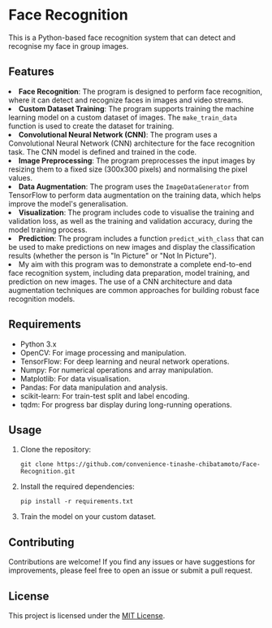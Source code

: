   <h1>Face Recognition</h1>
  <p>This is a Python-based face recognition system that can detect and recognise my face in group images.</p>

  <h2>Features</h2>
    <li><strong>Face Recognition</strong>: The program is designed to perform face recognition, where it can detect and recognize faces in images and video streams.</li>
    <li><strong>Custom Dataset Training</strong>: The program supports training the machine learning model on a custom dataset of images. The <code>make_train_data</code> function is used to create the dataset for training.</li>
    <li><strong>Convolutional Neural Network (CNN)</strong>: The program uses a Convolutional Neural Network (CNN) architecture for the face recognition task. The CNN model is defined and trained in the code.</li>
    <li><strong>Image Preprocessing</strong>: The program preprocesses the input images by resizing them to a fixed size (300x300 pixels) and normalising the pixel values.</li>
    <li><strong>Data Augmentation</strong>: The program uses the <code>ImageDataGenerator</code> from TensorFlow to perform data augmentation on the training data, which helps improve the model's generalisation.</li>
    <li><strong>Visualization</strong>: The program includes code to visualise the training and validation loss, as well as the training and validation accuracy, during the model training process.</li>
    <li><strong>Prediction</strong>: The program includes a function <code>predict_with_class</code> that can be used to make predictions on new images and display the classification results (whether the person is "In Picture" or "Not In Picture").</li>
    <li>My aim with this program was to demonstrate a complete end-to-end face recognition system, including data preparation, model training, and prediction on new images. The use of a CNN architecture and data augmentation techniques are common approaches for building robust face recognition models.</li>

  <h2>Requirements</h2>
  <ul>
    <li>Python 3.x</li>
    <li>OpenCV: For image processing and manipulation.</li>
    <li>TensorFlow: For deep learning and neural network operations.</li>
    <li>Numpy: For numerical operations and array manipulation.</li>
    <li>Matplotlib: For data visualisation.</li>
    <li>Pandas: For data manipulation and analysis.
    <li>scikit-learn: For train-test split and label encoding.</li>
    <li>tqdm: For progress bar display during long-running operations.</li>
  </ul>

  <h2>Usage</h2>
  <ol>
    <li>Clone the repository:
      <pre><code>git clone https://github.com/convenience-tinashe-chibatamoto/Face-Recognition.git</code></pre>
    </li>
    <li>Install the required dependencies:
      <pre><code>pip install -r requirements.txt</code></pre>
    </li>
    <li>Train the model on your custom dataset.
    </li>
  </ol>

  <h2>Contributing</h2>
  <p>Contributions are welcome! If you find any issues or have suggestions for improvements, please feel free to open an issue or submit a pull request.</p>

  <h2>License</h2>
  <p>This project is licensed under the <a href="LICENSE">MIT License</a>.</p>
